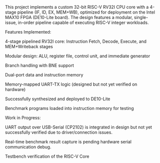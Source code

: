 This project implements a custom 32-bit RISC-V RV32I CPU core with a 4-stage pipeline (IF, ID, EX, MEM+WB), optimized for deployment on the Intel MAX10 FPGA (DE10-Lite board). The design features a modular, single-issue, in-order pipeline capable of executing RISC-V integer workloads.

Features Implemented:

4-stage pipelined RV32I core: Instruction Fetch, Decode, Execute, and MEM+Writeback stages

Modular design: ALU, register file, control unit, and immediate generator

Branch handling with BNE support

Dual-port data and instruction memory

Memory-mapped UART-TX logic (designed but not yet verified on hardware)

Successfully synthesized and deployed to DE10-Lite

Benchmark programs loaded into instruction memory for testing

Work in Progress:

UART output over USB-Serial (CP2102) is integrated in design but not yet successfully verified due to driver/connection issues.

Real-time benchmark result capture is pending hardware serial communication debug.

Testbench verification of the RISC-V Core
